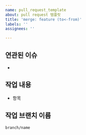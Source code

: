 ```yaml
---
name: pull_request_template
about: pull request 템플릿
title: 'merge: feature (to<-from)'
labels: ''
assignees: ''

---
```


## 연관된 이슈
- 

## 작업 내용
- 항목

## 작업 브랜치 이름
`branch/name`
